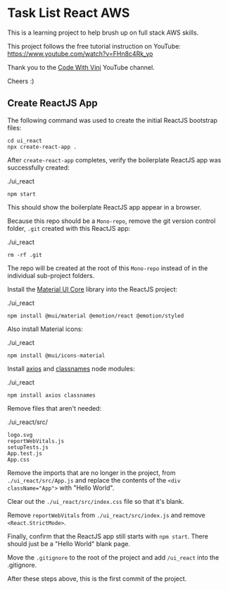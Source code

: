 # Task List React AWS

This is a learning project to help brush up on full stack AWS skills.

This project follows the free tutorial instruction on YouTube: https://www.youtube.com/watch?v=FHn8c4Rk_yo

Thank you to the [Code With Vini](https://www.youtube.com/@codewithvini1644) YouTube channel.

Cheers :)

## Create ReactJS App

The following command was used to create the initial ReactJS bootstrap files:

```
cd ui_react
npx create-react-app .
```

After `create-react-app` completes, verify the boilerplate ReactJS app was successfully created:

./ui_react
```
npm start
```

This should show the boilerplate ReactJS app appear in a browser. 

Because this repo should be a `Mono-repo`, remove the git version control folder, `.git` created with this ReactJS app:

./ui_react
```
rm -rf .git
```

The repo will be created at the root of this `Mono-repo` instead of in the individual sub-project folders. 

Install the [Material UI Core](https://mui.com/material-ui/getting-started/installation/) library into the ReactJS project:

./ui_react
```
npm install @mui/material @emotion/react @emotion/styled
```

Also install Material icons:

./ui_react
```
npm install @mui/icons-material
```

Install [axios](https://www.npmjs.com/package/axios) and [classnames](https://www.npmjs.com/package/classnames) node modules:

./ui_react
```
npm install axios classnames
```

Remove files that aren't needed:

./ui_react/src/
```
logo.svg
reportWebVitals.js
setupTests.js
App.test.js
App.css
```

Remove the imports that are no longer in the project, from `./ui_react/src/App.js` and replace the contents of the `<div className="App">` with "Hello World".

Clear out the `./ui_react/src/index.css` file so that it's blank.

Remove `reportWebVitals` from `./ui_react/src/index.js` and remove `<React.StrictMode>`. 

Finally, confirm that the ReactJS app still starts with `npm start`. There should just be a "Hello World" blank page.

Move the `.gitignore` to the root of the project and add `/ui_react` into the .gitignore.

After these steps above, this is the first commit of the project. 
